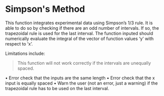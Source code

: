 # Simpson's Method
This function integrates experimental data using Simpson’s 1/3 rule. It is able to do so by checking if there are an odd number of intervals. If so, the trapezoidal rule is used for the last interval. The function inputed should numerically evaluate the integral of the vector of function values ‘y’ with respect to ‘x’.

Limitations include: 

>This function will not work correctly if the intervals are unequally spaced.

• Error check that the inputs are the same length
• Error check that the x input is equally spaced
• Warn the user (not an error, just a warning) if the trapezoidal rule has to
be used on the last interval.
